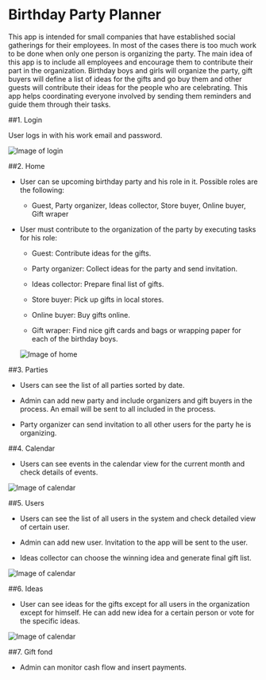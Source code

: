 # Birthday Party Planner

This app is intended for small companies that have established social gatherings for their employees. In most of the cases there is too much work to be done when only one person is organizing the party. The main idea of this app is to include all employees and encourage them to contribute their part in the organization. Birthday boys and girls will organize the party, gift buyers will define a list of ideas for the gifts and go buy them and other guests will contribute their ideas for the people who are celebrating. This app helps coordinating everyone involved by sending them reminders and guide them through their tasks.

##1. Login

  User logs in with his work email and password.
  
  ![Image of login](http://i.imgur.com/F22AFv1.png)

##2. Home

* User can se upcoming birthday party and his role in it. Possible roles are the following:

  * Guest, Party organizer, Ideas collector, Store buyer, Online buyer, Gift wraper

* User must contribute to the organization of the party by executing tasks for his role:
  
  * Guest: Contribute ideas for the gifts.

  * Party organizer: Collect ideas for the party and send invitation.

  * Ideas collector: Prepare final list of gifts.

  * Store buyer: Pick up gifts in local stores.

  * Online buyer: Buy gifts online.

  * Gift wraper: Find nice gift cards and bags or wrapping paper for each of the birthday boys.
  
  ![Image of home](http://i.imgur.com/mylUCYO.png)
 
##3. Parties
  
  * Users can see the list of all parties sorted by date.
  
  * Admin can add new party and include organizers and gift buyers in the process. An email will be sent to all included in the process.
  
  * Party organizer can send invitation to all other users for the party he is organizing.
  
##4. Calendar
  
  * Users can see events in the calendar view for the current month and check details of events.
  
  ![Image of calendar](http://i.imgur.com/pMV3yAN.png)
  
##5. Users
  
  * Users can see the list of all users in the system and check detailed view of certain user.

  * Admin can add new user. Invitation to the app will be sent to the user.
  
  * Ideas collector can choose the winning idea and generate final gift list.
  
  ![Image of calendar](http://i.imgur.com/zcu46e0.png)

##6. Ideas
  
  * User can see ideas for the gifts except for all users in the organization except for himself. He can add new idea for a certain person or vote for the specific ideas.
  
  ![Image of calendar](http://i.imgur.com/pzhb34T.png)

##7. Gift fond
  
  * Admin can monitor cash flow and insert payments.
